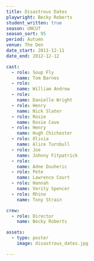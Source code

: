 ```yaml
---
title: Disastrous Dates
playwright: Becky Roberts
student_written: true
season: UNCUT
season_sort: 95
period: Autumn
venue: The Den
date_start: 2011-12-11
date_end: 2012-12-12

cast:
  - role: Soup Fly
    name: Tom Barnes
  - role: 
    name: William Andrew
  - role: 
    name: Danielle Wright
  - role: Henry
    name: Nick Slater
  - role: Rosie
    name: Rosie Cave
  - role: Henry
    name: Hugh Chichester
  - role: Olivia
    name: Alice Turnbull
  - role: Joe
    name: Johnny Fitpatrick
  - role:
    name: Adne Duuheric
  - role: Pete
    name: Lawrence Court
  - role: Hannah
    name: Verity Spencer
  - role: Rhino
    name: Tony Strain

crew:
  - role: Director
    name: Becky Roberts

assets:
  - type: poster
    image: disastrous_dates.jpg

---
```

